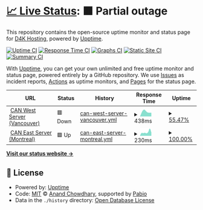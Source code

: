 # [📈 Live Status](https://www.d4kstatus.net): <!--live status--> **🟧 Partial outage**

This repository contains the open-source uptime monitor and status page for [D4K Hosting](www.d4khosting.ca), powered by [Upptime](https://github.com/upptime/upptime).

[![Uptime CI](https://github.com/d4khosting/uptime-d4kstatus-net/workflows/Uptime%20CI/badge.svg)](https://github.com/d4khosting/uptime-d4kstatus-net/actions?query=workflow%3A%22Uptime+CI%22)
[![Response Time CI](https://github.com/d4khosting/uptime-d4kstatus-net/workflows/Response%20Time%20CI/badge.svg)](https://github.com/d4khosting/uptime-d4kstatus-net/actions?query=workflow%3A%22Response+Time+CI%22)
[![Graphs CI](https://github.com/d4khosting/uptime-d4kstatus-net/workflows/Graphs%20CI/badge.svg)](https://github.com/d4khosting/uptime-d4kstatus-net/actions?query=workflow%3A%22Graphs+CI%22)
[![Static Site CI](https://github.com/d4khosting/uptime-d4kstatus-net/workflows/Static%20Site%20CI/badge.svg)](https://github.com/d4khosting/uptime-d4kstatus-net/actions?query=workflow%3A%22Static+Site+CI%22)
[![Summary CI](https://github.com/d4khosting/uptime-d4kstatus-net/workflows/Summary%20CI/badge.svg)](https://github.com/d4khosting/uptime-d4kstatus-net/actions?query=workflow%3A%22Summary+CI%22)

With [Upptime](https://upptime.js.org), you can get your own unlimited and free uptime monitor and status page, powered entirely by a GitHub repository. We use [Issues](https://github.com/d4khosting/uptime-d4kstatus-net/issues) as incident reports, [Actions](https://github.com/d4khosting/uptime-d4kstatus-net/actions) as uptime monitors, and [Pages](https://www.d4kstatus.net) for the status page.

<!--start: status pages-->
<!-- This summary is generated by Upptime (https://github.com/upptime/upptime) -->
<!-- Do not edit this manually, your changes will be overwritten -->
<!-- prettier-ignore -->
| URL | Status | History | Response Time | Uptime |
| --- | ------ | ------- | ------------- | ------ |
| <img alt="" src="https://d4khosting.github.io/uptime-assets/images/internet-favicon-01.svg" height="13"> [CAN West Server (Vancouver)](https://vps.d4khosting.net) | 🟥 Down | [can-west-server-vancouver.yml](https://github.com/d4khosting/uptime-d4kstatus-net/commits/HEAD/history/can-west-server-vancouver.yml) | <details><summary><img alt="Response time graph" src="./graphs/can-west-server-vancouver/response-time-week.png" height="20"> 438ms</summary><br><a href="https://www.d4kstatus.net/history/can-west-server-vancouver"><img alt="Response time 377" src="https://img.shields.io/endpoint?url=https%3A%2F%2Fraw.githubusercontent.com%2Fd4khosting%2Fuptime-d4kstatus-net%2FHEAD%2Fapi%2Fcan-west-server-vancouver%2Fresponse-time.json"></a><br><a href="https://www.d4kstatus.net/history/can-west-server-vancouver"><img alt="24-hour response time 0" src="https://img.shields.io/endpoint?url=https%3A%2F%2Fraw.githubusercontent.com%2Fd4khosting%2Fuptime-d4kstatus-net%2FHEAD%2Fapi%2Fcan-west-server-vancouver%2Fresponse-time-day.json"></a><br><a href="https://www.d4kstatus.net/history/can-west-server-vancouver"><img alt="7-day response time 438" src="https://img.shields.io/endpoint?url=https%3A%2F%2Fraw.githubusercontent.com%2Fd4khosting%2Fuptime-d4kstatus-net%2FHEAD%2Fapi%2Fcan-west-server-vancouver%2Fresponse-time-week.json"></a><br><a href="https://www.d4kstatus.net/history/can-west-server-vancouver"><img alt="30-day response time 307" src="https://img.shields.io/endpoint?url=https%3A%2F%2Fraw.githubusercontent.com%2Fd4khosting%2Fuptime-d4kstatus-net%2FHEAD%2Fapi%2Fcan-west-server-vancouver%2Fresponse-time-month.json"></a><br><a href="https://www.d4kstatus.net/history/can-west-server-vancouver"><img alt="1-year response time 377" src="https://img.shields.io/endpoint?url=https%3A%2F%2Fraw.githubusercontent.com%2Fd4khosting%2Fuptime-d4kstatus-net%2FHEAD%2Fapi%2Fcan-west-server-vancouver%2Fresponse-time-year.json"></a></details> | <details><summary><a href="https://www.d4kstatus.net/history/can-west-server-vancouver">55.47%</a></summary><a href="https://www.d4kstatus.net/history/can-west-server-vancouver"><img alt="All-time uptime 94.14%" src="https://img.shields.io/endpoint?url=https%3A%2F%2Fraw.githubusercontent.com%2Fd4khosting%2Fuptime-d4kstatus-net%2FHEAD%2Fapi%2Fcan-west-server-vancouver%2Fuptime.json"></a><br><a href="https://www.d4kstatus.net/history/can-west-server-vancouver"><img alt="24-hour uptime 0.00%" src="https://img.shields.io/endpoint?url=https%3A%2F%2Fraw.githubusercontent.com%2Fd4khosting%2Fuptime-d4kstatus-net%2FHEAD%2Fapi%2Fcan-west-server-vancouver%2Fuptime-day.json"></a><br><a href="https://www.d4kstatus.net/history/can-west-server-vancouver"><img alt="7-day uptime 55.47%" src="https://img.shields.io/endpoint?url=https%3A%2F%2Fraw.githubusercontent.com%2Fd4khosting%2Fuptime-d4kstatus-net%2FHEAD%2Fapi%2Fcan-west-server-vancouver%2Fuptime-week.json"></a><br><a href="https://www.d4kstatus.net/history/can-west-server-vancouver"><img alt="30-day uptime 89.75%" src="https://img.shields.io/endpoint?url=https%3A%2F%2Fraw.githubusercontent.com%2Fd4khosting%2Fuptime-d4kstatus-net%2FHEAD%2Fapi%2Fcan-west-server-vancouver%2Fuptime-month.json"></a><br><a href="https://www.d4kstatus.net/history/can-west-server-vancouver"><img alt="1-year uptime 94.14%" src="https://img.shields.io/endpoint?url=https%3A%2F%2Fraw.githubusercontent.com%2Fd4khosting%2Fuptime-d4kstatus-net%2FHEAD%2Fapi%2Fcan-west-server-vancouver%2Fuptime-year.json"></a></details>
| <img alt="" src="https://d4khosting.github.io/uptime-assets/images/internet-favicon-01.svg" height="13"> [CAN East Server (Montreal)](https://vps.d4kservers.net) | 🟩 Up | [can-east-server-montreal.yml](https://github.com/d4khosting/uptime-d4kstatus-net/commits/HEAD/history/can-east-server-montreal.yml) | <details><summary><img alt="Response time graph" src="./graphs/can-east-server-montreal/response-time-week.png" height="20"> 230ms</summary><br><a href="https://www.d4kstatus.net/history/can-east-server-montreal"><img alt="Response time 256" src="https://img.shields.io/endpoint?url=https%3A%2F%2Fraw.githubusercontent.com%2Fd4khosting%2Fuptime-d4kstatus-net%2FHEAD%2Fapi%2Fcan-east-server-montreal%2Fresponse-time.json"></a><br><a href="https://www.d4kstatus.net/history/can-east-server-montreal"><img alt="24-hour response time 208" src="https://img.shields.io/endpoint?url=https%3A%2F%2Fraw.githubusercontent.com%2Fd4khosting%2Fuptime-d4kstatus-net%2FHEAD%2Fapi%2Fcan-east-server-montreal%2Fresponse-time-day.json"></a><br><a href="https://www.d4kstatus.net/history/can-east-server-montreal"><img alt="7-day response time 230" src="https://img.shields.io/endpoint?url=https%3A%2F%2Fraw.githubusercontent.com%2Fd4khosting%2Fuptime-d4kstatus-net%2FHEAD%2Fapi%2Fcan-east-server-montreal%2Fresponse-time-week.json"></a><br><a href="https://www.d4kstatus.net/history/can-east-server-montreal"><img alt="30-day response time 254" src="https://img.shields.io/endpoint?url=https%3A%2F%2Fraw.githubusercontent.com%2Fd4khosting%2Fuptime-d4kstatus-net%2FHEAD%2Fapi%2Fcan-east-server-montreal%2Fresponse-time-month.json"></a><br><a href="https://www.d4kstatus.net/history/can-east-server-montreal"><img alt="1-year response time 256" src="https://img.shields.io/endpoint?url=https%3A%2F%2Fraw.githubusercontent.com%2Fd4khosting%2Fuptime-d4kstatus-net%2FHEAD%2Fapi%2Fcan-east-server-montreal%2Fresponse-time-year.json"></a></details> | <details><summary><a href="https://www.d4kstatus.net/history/can-east-server-montreal">100.00%</a></summary><a href="https://www.d4kstatus.net/history/can-east-server-montreal"><img alt="All-time uptime 100.00%" src="https://img.shields.io/endpoint?url=https%3A%2F%2Fraw.githubusercontent.com%2Fd4khosting%2Fuptime-d4kstatus-net%2FHEAD%2Fapi%2Fcan-east-server-montreal%2Fuptime.json"></a><br><a href="https://www.d4kstatus.net/history/can-east-server-montreal"><img alt="24-hour uptime 100.00%" src="https://img.shields.io/endpoint?url=https%3A%2F%2Fraw.githubusercontent.com%2Fd4khosting%2Fuptime-d4kstatus-net%2FHEAD%2Fapi%2Fcan-east-server-montreal%2Fuptime-day.json"></a><br><a href="https://www.d4kstatus.net/history/can-east-server-montreal"><img alt="7-day uptime 100.00%" src="https://img.shields.io/endpoint?url=https%3A%2F%2Fraw.githubusercontent.com%2Fd4khosting%2Fuptime-d4kstatus-net%2FHEAD%2Fapi%2Fcan-east-server-montreal%2Fuptime-week.json"></a><br><a href="https://www.d4kstatus.net/history/can-east-server-montreal"><img alt="30-day uptime 100.00%" src="https://img.shields.io/endpoint?url=https%3A%2F%2Fraw.githubusercontent.com%2Fd4khosting%2Fuptime-d4kstatus-net%2FHEAD%2Fapi%2Fcan-east-server-montreal%2Fuptime-month.json"></a><br><a href="https://www.d4kstatus.net/history/can-east-server-montreal"><img alt="1-year uptime 100.00%" src="https://img.shields.io/endpoint?url=https%3A%2F%2Fraw.githubusercontent.com%2Fd4khosting%2Fuptime-d4kstatus-net%2FHEAD%2Fapi%2Fcan-east-server-montreal%2Fuptime-year.json"></a></details>

<!--end: status pages-->

[**Visit our status website →**](https://www.d4kstatus.net)

## 📄 License

- Powered by: [Upptime](https://github.com/upptime/upptime)
- Code: [MIT](./LICENSE) © [Anand Chowdhary](https://anandchowdhary.com), supported by [Pabio](https://pabio.com)
- Data in the `./history` directory: [Open Database License](https://opendatacommons.org/licenses/odbl/1-0/)
